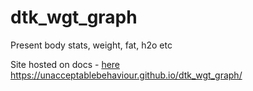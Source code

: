 # dtk_wgt_graph
Present body stats, weight, fat, h2o etc

Site hosted on docs - [here](https://unacceptablebehaviour.github.io/dtk_wgt_graph/)  
https://unacceptablebehaviour.github.io/dtk_wgt_graph/

